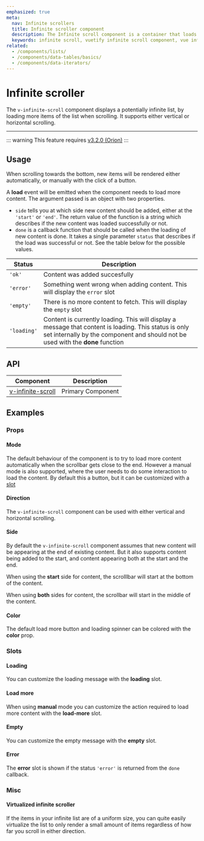 ```yaml
---
emphasized: true
meta:
  nav: Infinite scrollers
  title: Infinite scroller component
  description: The Infinite scroll component is a container that loads more items when scrolling. It is useful when you need to display an unknown but large number of items.
  keywords: infinite scroll, vuetify infinite scroll component, vue infinite scroll component, v-infinite-scroll component
related:
  - /components/lists/
  - /components/data-tables/basics/
  - /components/data-iterators/
---
```


# Infinite scroller

The `v-infinite-scroll` component displays a potentially infinite list, by loading more items of the list when scrolling. It supports either vertical or horizontal scrolling.

----

::: warning
This feature requires [v3.2.0 (Orion)](/getting-started/release-notes/?version=v3.2.0)
:::

## Usage

When scrolling towards the bottom, new items will be rendered either automatically, or manually with the click of a button.

<usage name="v-infinite-scroll" />

A **load** event will be emitted when the component needs to load more content. The argument passed is an object with two properties.

- `side` tells you at which side new content should be added, either at the `'start'` or `'end'`. The return value of the function is a string which describes if the new content was loaded successfully or not.
- `done` is a callback function that should be called when the loading of new content is done. It takes a single parameter `status` that describes if the load was successful or not. See the table below for the possible values.

|Status|Description|
|------|-----------|
|`'ok'`|Content was added succesfully|
|`'error'`|Something went wrong when adding content. This will display the `error` slot|
|`'empty'`|There is no more content to fetch. This will display the `empty` slot|
|`'loading'`|Content is currently loading. This will display a message that content is loading. This status is only set internally by the component and should not be used with the **done** function|

<entry />

## API

| Component | Description |
| - | - |
| [v-infinite-scroll](/api/v-infinite-scroll/) | Primary Component |

## Examples

### Props

#### Mode

The default behaviour of the component is to try to load more content automatically when the scrollbar gets close to the end. However a manual mode is also supported, where the user needs to do some interaction to load the content. By default this a button, but it can be customized with a [slot](#load-more)

<example file="v-infinite-scroll/prop-mode" />

#### Direction

The `v-infinite-scroll` component can be used with either vertical and horizontal scrolling.

<example file="v-infinite-scroll/prop-direction" />

#### Side

By default the `v-infinite-scroll` component assumes that new content will be appearing at the end of existing content. But it also supports content being added to the start, and content appearing both at the start and the end.

When using the **start** side for content, the scrolllbar will start at the bottom of the content.

<example file="v-infinite-scroll/prop-side-start" />

When using **both** sides for content, the scrollbar will start in the middle of the content.

<example file="v-infinite-scroll/prop-side-both" />

#### Color

The default load more button and loading spinner can be colored with the **color** prop.

<example file="v-infinite-scroll/prop-color" />

### Slots

#### Loading

You can customize the loading message with the **loading** slot.

<example file="v-infinite-scroll/slot-loading" />

#### Load more

When using **manual** mode you can customize the action required to load more content with the **load-more** slot.

<example file="v-infinite-scroll/slot-load-more" />

#### Empty

You can customize the empty message with the **empty** slot.

<example file="v-infinite-scroll/slot-empty" />

#### Error

The **error** slot is shown if the status `'error'` is returned from the `done` callback.

<example file="v-infinite-scroll/slot-error" />

### Misc

#### Virtualized infinite scroller

If the items in your infinite list are of a uniform size, you can quite easily virtualize the list to only render a small amount of items regardless of how far you scroll in either direction.

<example file="v-infinite-scroll/misc-virtual" />
